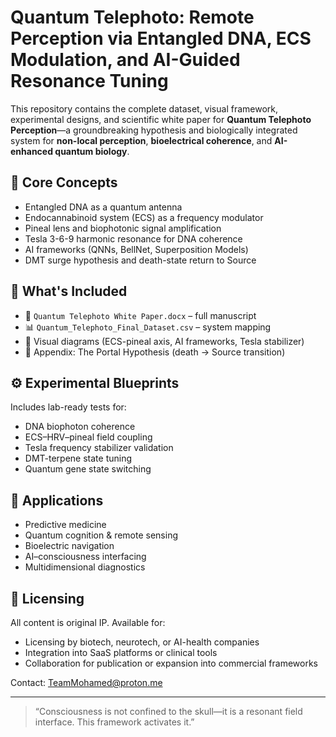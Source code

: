 # Quantum Telephoto: Remote Perception via Entangled DNA, ECS Modulation, and AI-Guided Resonance Tuning

This repository contains the complete dataset, visual framework, experimental designs, and scientific white paper for **Quantum Telephoto Perception**—a groundbreaking hypothesis and biologically integrated system for **non-local perception**, **bioelectrical coherence**, and **AI-enhanced quantum biology**.

## 🔬 Core Concepts

- Entangled DNA as a quantum antenna
- Endocannabinoid system (ECS) as a frequency modulator
- Pineal lens and biophotonic signal amplification
- Tesla 3-6-9 harmonic resonance for DNA coherence
- AI frameworks (QNNs, BellNet, Superposition Models)
- DMT surge hypothesis and death-state return to Source

## 📂 What's Included

- 📄 `Quantum Telephoto White Paper.docx` – full manuscript
- 📊 `Quantum_Telephoto_Final_Dataset.csv` – system mapping
- 🧠 Visual diagrams (ECS-pineal axis, AI frameworks, Tesla stabilizer)
- 🧬 Appendix: The Portal Hypothesis (death → Source transition)

## ⚙️ Experimental Blueprints

Includes lab-ready tests for:
- DNA biophoton coherence
- ECS–HRV–pineal field coupling
- Tesla frequency stabilizer validation
- DMT-terpene state tuning
- Quantum gene state switching

## 🧠 Applications

- Predictive medicine
- Quantum cognition & remote sensing
- Bioelectric navigation
- AI–consciousness interfacing
- Multidimensional diagnostics

## 🧾 Licensing

All content is original IP. Available for:
- Licensing by biotech, neurotech, or AI-health companies
- Integration into SaaS platforms or clinical tools
- Collaboration for publication or expansion into commercial frameworks

Contact: TeamMohamed@proton.me

---

> “Consciousness is not confined to the skull—it is a resonant field interface. This framework activates it.”

